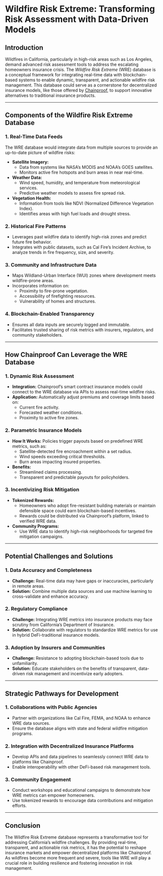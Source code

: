 # Wildfire Risk Extreme: Transforming Risk Assessment with Data-Driven Models

## Introduction
Wildfires in California, particularly in high-risk areas such as Los Angeles, demand advanced risk assessment tools to address the escalating homeowners insurance crisis. The *Wildfire Risk Extreme* (WRE) database is a conceptual framework for integrating real-time data with blockchain-based systems to enable dynamic, transparent, and actionable wildfire risk management. This database could serve as a cornerstone for decentralized insurance models, like those offered by [Chainproof](./CHAINPROOF.md), to support innovative alternatives to traditional insurance products.

---

## Components of the Wildfire Risk Extreme Database

### 1. **Real-Time Data Feeds**
The WRE database would integrate data from multiple sources to provide an up-to-date picture of wildfire risks:
- **Satellite Imagery:**
  - Data from systems like NASA’s MODIS and NOAA’s GOES satellites.
  - Monitors active fire hotspots and burn areas in near real-time.
- **Weather Data:**
  - Wind speed, humidity, and temperature from meteorological services.
  - Predictive weather models to assess fire spread risk.
- **Vegetation Health:**
  - Information from tools like NDVI (Normalized Difference Vegetation Index).
  - Identifies areas with high fuel loads and drought stress.

### 2. **Historical Fire Patterns**
- Leverages past wildfire data to identify high-risk zones and predict future fire behavior.
- Integrates with public datasets, such as Cal Fire’s Incident Archive, to analyze trends in fire frequency, size, and severity.

### 3. **Community and Infrastructure Data**
- Maps Wildland-Urban Interface (WUI) zones where development meets wildfire-prone areas.
- Incorporates information on:
  - Proximity to fire-prone vegetation.
  - Accessibility of firefighting resources.
  - Vulnerability of homes and structures.

### 4. **Blockchain-Enabled Transparency**
- Ensures all data inputs are securely logged and immutable.
- Facilitates trusted sharing of risk metrics with insurers, regulators, and community stakeholders.

---

## How Chainproof Can Leverage the WRE Database

### 1. **Dynamic Risk Assessment**
- **Integration:** Chainproof’s smart contract insurance models could connect to the WRE database via APIs to assess real-time wildfire risks.
- **Application:** Automatically adjust premiums and coverage limits based on:
  - Current fire activity.
  - Forecasted weather conditions.
  - Proximity to active fire zones.

### 2. **Parametric Insurance Models**
- **How It Works:** Policies trigger payouts based on predefined WRE metrics, such as:
  - Satellite-detected fire encroachment within a set radius.
  - Wind speeds exceeding critical thresholds.
  - Burn areas impacting insured properties.
- **Benefits:**
  - Streamlined claims processing.
  - Transparent and predictable payouts for policyholders.

### 3. **Incentivizing Risk Mitigation**
- **Tokenized Rewards:**
  - Homeowners who adopt fire-resistant building materials or maintain defensible space could earn blockchain-based incentives.
  - Rewards could be distributed via Chainproof’s platform, linked to verified WRE data.
- **Community Programs:**
  - Use WRE data to identify high-risk neighborhoods for targeted fire mitigation campaigns.

---

## Potential Challenges and Solutions

### 1. **Data Accuracy and Completeness**
- **Challenge:** Real-time data may have gaps or inaccuracies, particularly in remote areas.
- **Solution:** Combine multiple data sources and use machine learning to cross-validate and enhance accuracy.

### 2. **Regulatory Compliance**
- **Challenge:** Integrating WRE metrics into insurance products may face scrutiny from California’s Department of Insurance.
- **Solution:** Collaborate with regulators to standardize WRE metrics for use in hybrid DeFi-traditional insurance models.

### 3. **Adoption by Insurers and Communities**
- **Challenge:** Resistance to adopting blockchain-based tools due to unfamiliarity.
- **Solution:** Educate stakeholders on the benefits of transparent, data-driven risk management and incentivize early adopters.

---

## Strategic Pathways for Development

### 1. **Collaborations with Public Agencies**
- Partner with organizations like Cal Fire, FEMA, and NOAA to enhance WRE data sources.
- Ensure the database aligns with state and federal wildfire mitigation programs.

### 2. **Integration with Decentralized Insurance Platforms**
- Develop APIs and data pipelines to seamlessly connect WRE data to platforms like Chainproof.
- Enable interoperability with other DeFi-based risk management tools.

### 3. **Community Engagement**
- Conduct workshops and educational campaigns to demonstrate how WRE metrics can empower homeowners.
- Use tokenized rewards to encourage data contributions and mitigation efforts.

---

## Conclusion
The Wildfire Risk Extreme database represents a transformative tool for addressing California’s wildfire challenges. By providing real-time, transparent, and actionable risk metrics, it has the potential to reshape insurance markets and empower decentralized platforms like Chainproof. As wildfires become more frequent and severe, tools like WRE will play a crucial role in building resilience and fostering innovation in risk management.
